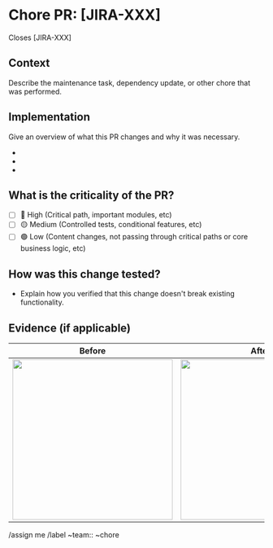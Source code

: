 # Chore PR: [JIRA-XXX]

Closes [JIRA-XXX]

## Context

Describe the maintenance task, dependency update, or other chore that was performed.

## Implementation

Give an overview of what this PR changes and why it was necessary.

-
-
-

## What is the criticality of the PR?

- [ ] 🔴 High (Critical path, important modules, etc)
- [ ] 🟡 Medium (Controlled tests, conditional features, etc)
- [ ] 🟢 Low (Content changes, not passing through critical paths or core business logic, etc)

## How was this change tested?

- Explain how you verified that this change doesn't break existing functionality.

## Evidence (if applicable)

| Before                                                                                      | After                                                                                       |
| ------------------------------------------------------------------------------------------- | ------------------------------------------------------------------------------------------- |
| <img src="Insert your image/GIF here. Local images must start with /uploads/" width="315"/> | <img src="Insert your image/GIF here. Local images must start with /uploads/" width="315"/> |

/assign me
/label ~team:: ~chore
